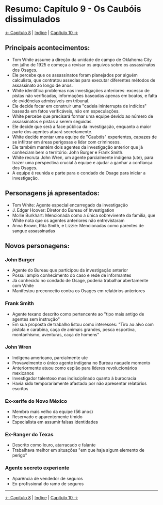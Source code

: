 # Resumo: Capítulo 9 - Os Caubóis dissimulados

[← Capítulo 8](assassinos_da_lua_das_flores_chapter_08_resumo.md) | [Indice](README.md) | [Capítulo 10 →](assassinos_da_lua_das_flores_chapter_10_resumo.md)

## Principais acontecimentos:
- Tom White assume a direção da unidade de campo de Oklahoma City em julho de 1925 e começa a revisar os arquivos sobre os assassinatos dos Osages.
- Ele percebe que os assassinatos foram planejados por alguém calculista, que contratou asseclas para executar diferentes métodos de assassinato ao longo de anos.
- White identifica problemas nas investigações anteriores: excesso de pistas não verificadas, informações baseadas apenas em boatos, e falta de evidências admissíveis em tribunal.
- Ele decide focar em construir uma "cadeia ininterrupta de indícios" baseada em fatos verificáveis, não em especulações.
- White percebe que precisará formar uma equipe devido ao número de assassinatos e pistas a serem seguidas.
- Ele decide que será a face pública da investigação, enquanto a maior parte dos agentes atuará secretamente.
- White decide montar uma equipe de "Caubóis" experientes, capazes de se infiltrar em áreas perigosas e lidar com criminosos.
- Ele também mantém dois agentes da investigação anterior que já conheciam bem o território: John Burger e Frank Smith.
- White recruta John Wren, um agente parcialmente indígena (ute), para trazer uma perspectiva crucial à equipe e ajudar a ganhar a confiança dos Osages.
- A equipe é reunida e parte para o condado de Osage para iniciar a investigação.

## Personagens já apresentados:
- Tom White: Agente especial encarregado da investigação
- J. Edgar Hoover: Diretor do Bureau of Investigation
- Mollie Burkhart: Mencionada como a única sobrevivente da família, que White nota que os agentes anteriores não entrevistaram
- Anna Brown, Rita Smith, e Lizzie: Mencionadas como parentes de sangue assassinadas

## Novos personagens:

### John Burger
- Agente do Bureau que participou da investigação anterior
- Possui amplo conhecimento do caso e rede de informantes
- Já conhecido no condado de Osage, poderia trabalhar abertamente com White
- Manifestou preconceito contra os Osages em relatórios anteriores

### Frank Smith
- Agente texano descrito como pertencente ao "tipo mais antigo de agentes sem instrução"
- Em sua proposta de trabalho listou como interesses: "Tiro ao alvo com pistola e carabina, caça de animais grandes, pesca esportiva, montanhismo, aventuras, caça de homens"

### John Wren
- Indígena americano, parcialmente ute
- Provavelmente o único agente indígena no Bureau naquele momento
- Anteriormente atuou como espião para líderes revolucionários mexicanos
- Investigador talentoso mas indisciplinado quanto à burocracia
- Havia sido temporariamente afastado por não apresentar relatórios escritos

### Ex-xerife do Novo México
- Membro mais velho da equipe (56 anos)
- Reservado e aparentemente tímido
- Especialista em assumir falsas identidades

### Ex-Ranger do Texas
- Descrito como louro, atarracado e falante
- Trabalhava melhor em situações "em que haja algum elemento de perigo"

### Agente secreto experiente
- Aparência de vendedor de seguros
- Ex-profissional do ramo de seguros 
---
[← Capítulo 8](assassinos_da_lua_das_flores_chapter_08_resumo.md) | [Indice](README.md) | [Capítulo 10 →](assassinos_da_lua_das_flores_chapter_10_resumo.md)